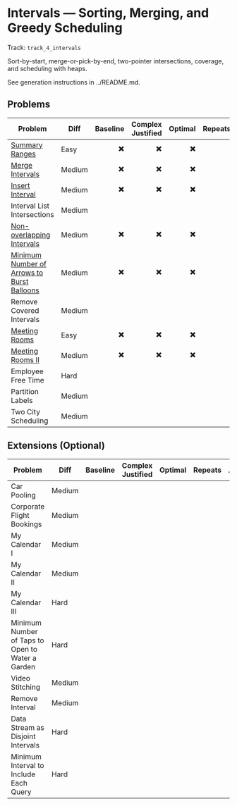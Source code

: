 # Intervals — Sorting, Merging, and Greedy Scheduling

Track: `track_4_intervals`

Sort-by-start, merge-or-pick-by-end, two-pointer intersections, coverage, and scheduling with heaps.

See generation instructions in ../README.md.

## Problems

| Problem | Diff | Baseline | Complex Justified | Optimal | Repeats | Min Time | Conf | Clarified |             Communicated | Stated | Edge Tests | Clean Impl | Mistakes |
|---|---|---:|---:|---:|---:|---:|---:|---:|---:|---:|---:|---:|---|
| [Summary Ranges](../problems/0228-summary-ranges/readme.md) | Easy | ✖️ | ✖️ | ✖️ |  | 0 |                 1 | ✖️ | ✖️ | ✖️ | ✖️ | ✖️ |                      |
| [Merge Intervals](../problems/0056-merge-intervals/readme.md) | Medium | ✖️ | ✖️ | ✖️ |  | 0 |                 1 | ✖️ | ✖️ | ✖️ | ✖️ | ✖️ |                      |
| [Insert Interval](../problems/0057-insert-interval/readme.md) | Medium | ✖️ | ✖️ | ✖️ |  | 0 |                 1 | ✖️ | ✖️ | ✖️ | ✖️ | ✖️ |                      |
| Interval List Intersections | Medium |  |  |  |  |  |                  |  |  |  |  |  |                      |
| [Non-overlapping Intervals](../problems/0435-non-overlapping-intervals/readme.md) | Medium | ✖️ | ✖️ | ✖️ |  | 0 |                 1 | ✖️ | ✖️ | ✖️ | ✖️ | ✖️ |                      |
| [Minimum Number of Arrows to Burst Balloons](../problems/0452-minimum-number-of-arrows-to-burst-balloons/readme.md) | Medium | ✖️ | ✖️ | ✖️ |  | 0 |                 1 | ✖️ | ✖️ | ✖️ | ✖️ | ✖️ |                      |
| Remove Covered Intervals | Medium |  |  |  |  |  |                  |  |  |  |  |  |                      |
| [Meeting Rooms](../problems/0252-meeting-rooms/readme.md) | Easy | ✖️ | ✖️ | ✖️ |  | 0 |                 1 | ✖️ | ✖️ | ✖️ | ✖️ | ✖️ |                      |
| [Meeting Rooms II](../problems/0253-meeting-rooms-ii/readme.md) | Medium | ✖️ | ✖️ | ✖️ |  | 0 |                 1 | ✖️ | ✖️ | ✖️ | ✖️ | ✖️ |                      |
| Employee Free Time | Hard |  |  |  |  |  |                  |  |  |  |  |  |                      |
| Partition Labels | Medium |  |  |  |  |  |                  |  |  |  |  |  |                      |
| Two City Scheduling | Medium |  |  |  |  |  |                  |  |  |  |  |  |                      |


## Extensions (Optional)

| Problem | Diff | Baseline | Complex Justified | Optimal | Repeats | Min Time | Conf | Clarified |             Communicated | Stated | Edge Tests | Clean Impl | Mistakes |
|---|---|---:|---:|---:|---:|---:|---:|---:|---:|---:|---:|---:|---|
| Car Pooling | Medium |  |  |  |  |  |                  |  |  |  |  |  |                      |
| Corporate Flight Bookings | Medium |  |  |  |  |  |                  |  |  |  |  |  |                      |
| My Calendar I | Medium |  |  |  |  |  |                  |  |  |  |  |  |                      |
| My Calendar II | Medium |  |  |  |  |  |                  |  |  |  |  |  |                      |
| My Calendar III | Hard |  |  |  |  |  |                  |  |  |  |  |  |                      |
| Minimum Number of Taps to Open to Water a Garden | Hard |  |  |  |  |  |                  |  |  |  |  |  |                      |
| Video Stitching | Medium |  |  |  |  |  |                  |  |  |  |  |  |                      |
| Remove Interval | Medium |  |  |  |  |  |                  |  |  |  |  |  |                      |
| Data Stream as Disjoint Intervals | Hard |  |  |  |  |  |                  |  |  |  |  |  |                      |
| Minimum Interval to Include Each Query | Hard |  |  |  |  |  |                  |  |  |  |  |  |                      |
